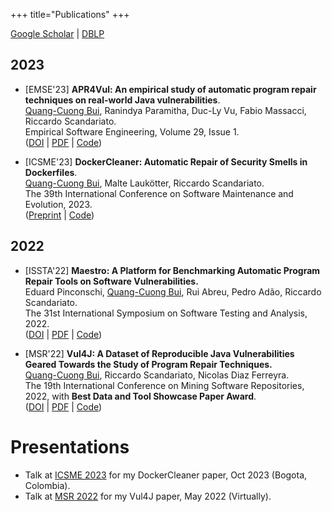 +++
title="Publications"
+++

[Google Scholar](https://scholar.google.com/citations?user=RgxTMKwAAAAJ) | [DBLP](https://dblp.org/pid/287/6699.html)

## 2023
* <span class="em">[EMSE'23]</span> **APR4Vul: An empirical study of automatic program repair techniques on real-world Java vulnerabilities**.
  <br/><u>Quang-Cuong Bui</u>, Ranindya Paramitha, Duc-Ly Vu, Fabio Massacci, Riccardo Scandariato.
  <br/>Empirical Software Engineering, Volume 29, Issue 1.
  <br/>([DOI](https://doi.org/k7r8) | [PDF](/papers/emse23.pdf) | [Code](https://github.com/tuhh-softsec/apr4vul))

* <span class="em">[ICSME'23]</span> **DockerCleaner: Automatic Repair of Security Smells in Dockerfiles**.
  <br/><u>Quang-Cuong Bui</u>, Malte Laukötter, Riccardo Scandariato.
  <br/>The 39th International Conference on Software Maintenance and Evolution, 2023.
  <br/>([Preprint](/papers/icsme23.pdf) | [Code](https://github.com/tuhh-softsec/DockerCleaner))

## 2022
* <span class="em">[ISSTA'22]</span> **Maestro: A Platform for Benchmarking Automatic Program Repair Tools on Software Vulnerabilities.**
  <br/>Eduard Pinconschi, <u>Quang-Cuong Bui</u>, Rui Abreu, Pedro Adão, Riccardo Scandariato.
  <br/>The 31st International Symposium on Software Testing and Analysis, 2022.
  <br/>([DOI](https://doi.org/gq4v6c) | [PDF](/papers/issta22.pdf) | [Code](https://github.com/epicosy/nexus))

* <span class="em">[MSR'22]</span> **Vul4J: A Dataset of Reproducible Java Vulnerabilities Geared Towards the Study of Program Repair Techniques.**
  <br/><u>Quang-Cuong Bui</u>, Riccardo Scandariato, Nicolas Diaz Ferreyra.
  <br/>The 19th International Conference on Mining Software Repositories, 2022, with **Best Data and Tool Showcase Paper Award**.
  <br/>([DOI](https://doi.org/kx4q) | [PDF](/papers/msr22.pdf) | [Code](https://github.com/tuhh-softsec/vul4j))

# Presentations
* Talk at [ICSME 2023](/presentations/icsme23_presentation.pdf) for my DockerCleaner paper, Oct 2023 (Bogota, Colombia).
* Talk at [MSR 2022](https://www.youtube.com/watch?v=EML84ZSFuvQ) for my Vul4J paper, May 2022 (Virtually).
